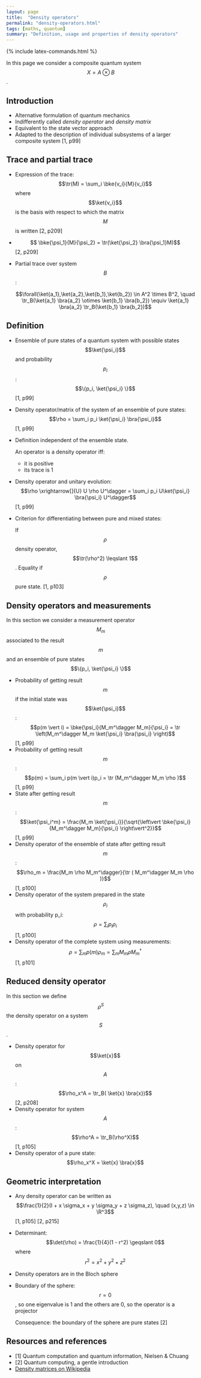 ```yaml
---
layout: page
title:  "Density operators"
permalink: "density-operators.html"
tags: [maths, quantum]
summary: "Definition, usage and properties of density operators"
---
```

{% include latex-commands.html %}

In this page we consider a composite quantum system $$X = A \otimes B$$.


## Introduction
* Alternative formulation of quantum mechanics
* Indifferently called *density operator* and *density matrix*
* Equivalent to the state vector approach
* Adapted to the description of individual subsystems of a larger composite system [1, p99]


## Trace and partial trace
* Expression of the trace: $$\tr(M) = \sum_i \bke{v_i}{M}{v_i}$$ where $$\ket{v_i}$$ is the basis with respect to which the matrix $$M$$ is written [2, p209]
* $$ \bke{\psi_1}{M}{\psi_2} = \tr(\ket{\psi_2} \bra{\psi_1}M)$$ [2, p209]
* Partial trace over system $$B$$:

  $$\forall(\ket{a_1},\ket{a_2},\ket{b_1},\ket{b_2}) \in A^2 \times B^2, \quad
\tr_B(\ket{a_1} \bra{a_2} \otimes \ket{b_1} \bra{b_2}) \equiv
\ket{a_1} \bra{a_2} \tr_B(\ket{b_1} \bra{b_2})$$


## Definition
* Ensemble of pure states of a quantum system with possible states $$\ket{\psi_i}$$ and probability $$p_i$$: $$\{p_i, \ket{\psi_i} \}$$ [1, p99]
* Density operator/matrix of the system of an ensemble of pure states: $$\rho = \sum_i p_i \ket{\psi_i} \bra{\psi_i}$$ [1, p99]
* Definition independent of the ensemble state.

  An operator is a density operator iff:
    - it is positive
    - its trace is 1
* Density operator and unitary evolution: $$\rho \xrightarrow[]{U} U \rho U^\dagger = \sum_i p_i U\ket{\psi_i} \bra{\psi_i} U^\dagger$$ [1, p99]
* Criterion for differentiating between pure and mixed states:

  If $$\rho$$ density operator, $$\tr(\rho^2) \leqslant 1$$. Equality if $$\rho$$ pure state. [1, p103]


## Density operators and measurements
In this section we consider a measurement operator $$M_m$$ associated to the result $$m$$ and an ensemble of pure states $$\{p_i, \ket{\psi_i} \}$$
* Probability of getting result $$m$$ if the initial state was $$\ket{\psi_i}$$: $$p(m \vert i) = \bke{\psi_i}{M_m^\dagger M_m}{\psi_i} = \tr \left(M_m^\dagger M_m \ket{\psi_i} \bra{\psi_i} \right)$$ [1, p99]
* Probability of getting result $$m$$: $$p(m) = \sum_i p(m \vert i)p_i = \tr (M_m^\dagger M_m \rho )$$ [1, p99]
* State after getting result $$m$$: $$\ket{\psi_i^m} = \frac{M_m \ket{\psi_i}}{\sqrt{\left\vert \bke{\psi_i}{M_m^\dagger M_m}{\psi_i} \right\vert^2}}$$ [1, p99]
* Density operator of the ensemble of state after getting result $$m$$: $$\rho_m = \frac{M_m \rho M_m^\dagger}{\tr ( M_m^\dagger M_m \rho )}$$ [1, p100]
* Density operator of the system prepared in the state $$\rho_i$$ with probability p_i: $$\rho = \sum_i p_i \rho_i$$ [1, p100]
* Density operator of the complete system using measurements: $$\rho = \sum_m p(m) \rho_m = \sum_m M_m \rho M_m^\dagger$$ [1, p101]


## Reduced density operator
In this section we define $$\rho^S$$ the density operator on a system $$S$$.
* Density operator for $$\ket{x}$$ on $$A$$: $$\rho_x^A = \tr_B( \ket{x} \bra{x})$$ [2, p208]
* Density operator for system $$A$$: $$\rho^A = \tr_B(\rho^X)$$ [1, p105]
* Density operator of a pure state: $$\rho_x^X = \ket{x} \bra{x}$$


## Geometric interpretation
* Any density operator can be written as $$\frac{1}{2}(I + x \sigma_x + y \sigma_y + z \sigma_z), \quad (x,y,z) \in \R^3$$ [1, p105] [2, p215]
* Determinant: $$\det(\rho) = \frac{1}{4}(1 - r^2) \geqslant 0$$ where $$r^2 = x^2 + y^2 + z^2$$
* Density operators are in the Bloch sphere
* Boundary of the sphere: $$r = 0$$, so one eigenvalue is 1 and the others are 0, so the operator is a projector

  Consequence: the boundary of the sphere are pure states [2]

## Resources and references
* [1] Quantum computation and quantum information, Nielsen & Chuang
* [2] Quantum computing, a gentle introduction
* [Density matrices on Wikipedia](https://en.wikipedia.org/wiki/Density_matrix)

